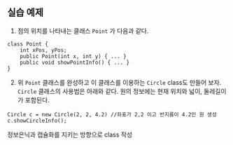 ## 실습 예제

1. 점의 위치를 나타내는 클래스 `Point` 가 다음과 같다.

```
class Point {
    int xPos, yPos;
    public Point(int x, int y) { ... }
    public void showPointInfo() { ... }
}
```
2. 위 `Point` 클래스를 완성하고 이 클래스를 이용하는 `Circle` class도 만들어 보자. `Circle` 클래스의 사용법은 아래와 같다. 원의 정보에는 현재 위치와 넓이, 둘레길이가 포함된다.
```
Circle c = new Circle(2, 2, 4.2) //좌표가 2,2 이고 반지름이 4.2인 원 생성
c.showCircleInfo();
```

정보은닉과 캡슐화를 지키는 방향으로 class 작성